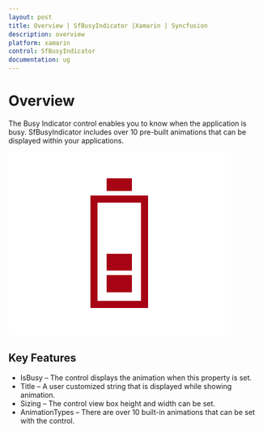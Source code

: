```yaml
---
layout: post
title: Overview | SfBusyIndicator |Xamarin | Syncfusion
description: overview
platform: xamarin
control: SfBusyIndicator
documentation: ug
---
```


# Overview

The Busy Indicator control enables you to know when the application is busy. SfBusyIndicator includes over 10 pre-built animations that can be displayed within your applications.

![](Overview_images/img1.png)


## Key Features

* IsBusy – The control displays the animation when this property is set.
* Title – A user customized string that is displayed while showing animation.
* Sizing – The control view box height and width can be set.
* AnimationTypes – There are over 10 built-in animations that can be set with the control.
